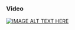 ### Video
[![IMAGE ALT TEXT HERE](https://img.youtube.com/vi/oQzAuJjvYdg/0.jpg)](https://youtu.be/oQzAuJjvYdg)
